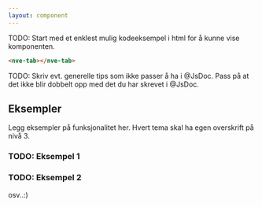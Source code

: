 ```yaml
---
layout: component
---
```


TODO: Start med et enklest mulig kodeeksempel i html for å kunne vise komponenten.
<CodeExamplePreview>

```html
<nve-tab></nve-tab>
```

</CodeExamplePreview>

TODO: Skriv evt. generelle tips som ikke passer å ha i @JsDoc. Pass på at det ikke blir dobbelt opp med det du har skrevet i @JsDoc.

## Eksempler

Legg eksempler på funksjonalitet her. Hvert tema skal ha egen overskrift på nivå 3.

### TODO: Eksempel 1
### TODO: Eksempel 2
osv..:)